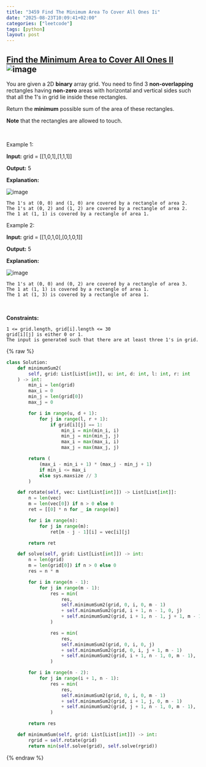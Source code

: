 ```yaml
---
title: "3459 Find The Minimum Area To Cover All Ones Ii"
date: "2025-08-23T10:09:41+02:00"
categories: ["leetcode"]
tags: [python]
layout: post
---
```


## [Find the Minimum Area to Cover All Ones II](https://leetcode.com/problems/find-the-minimum-area-to-cover-all-ones-ii) ![image](https://img.shields.io/badge/Difficulty-Hard-red)

You are given a 2D **binary** array grid. You need to find 3 **non-overlapping** rectangles having **non-zero** areas with horizontal and vertical sides such that all the 1's in grid lie inside these rectangles.

Return the **minimum** possible sum of the area of these rectangles.

**Note** that the rectangles are allowed to touch.

 

Example 1:

**Input:** grid = [[1,0,1],[1,1,1]]

**Output:** 5

**Explanation:**

![image](https://assets.leetcode.com/uploads/2024/05/14/example0rect21.png)

	The 1's at (0, 0) and (1, 0) are covered by a rectangle of area 2.
	The 1's at (0, 2) and (1, 2) are covered by a rectangle of area 2.
	The 1 at (1, 1) is covered by a rectangle of area 1.

Example 2:

**Input:** grid = [[1,0,1,0],[0,1,0,1]]

**Output:** 5

**Explanation:**

![image](https://assets.leetcode.com/uploads/2024/05/14/example1rect2.png)

	The 1's at (0, 0) and (0, 2) are covered by a rectangle of area 3.
	The 1 at (1, 1) is covered by a rectangle of area 1.
	The 1 at (1, 3) is covered by a rectangle of area 1.

 

**Constraints:**

	1 <= grid.length, grid[i].length <= 30
	grid[i][j] is either 0 or 1.
	The input is generated such that there are at least three 1's in grid.

{% raw %}
```python
class Solution:
    def minimumSum2(
        self, grid: List[List[int]], u: int, d: int, l: int, r: int
    ) -> int:
        min_i = len(grid)
        max_i = 0
        min_j = len(grid[0])
        max_j = 0

        for i in range(u, d + 1):
            for j in range(l, r + 1):
                if grid[i][j] == 1:
                    min_i = min(min_i, i)
                    min_j = min(min_j, j)
                    max_i = max(max_i, i)
                    max_j = max(max_j, j)

        return (
            (max_i - min_i + 1) * (max_j - min_j + 1)
            if min_i <= max_i
            else sys.maxsize // 3
        )

    def rotate(self, vec: List[List[int]]) -> List[List[int]]:
        n = len(vec)
        m = len(vec[0]) if n > 0 else 0
        ret = [[0] * n for _ in range(m)]

        for i in range(n):
            for j in range(m):
                ret[m - j - 1][i] = vec[i][j]

        return ret

    def solve(self, grid: List[List[int]]) -> int:
        n = len(grid)
        m = len(grid[0]) if n > 0 else 0
        res = n * m

        for i in range(n - 1):
            for j in range(m - 1):
                res = min(
                    res,
                    self.minimumSum2(grid, 0, i, 0, m - 1)
                    + self.minimumSum2(grid, i + 1, n - 1, 0, j)
                    + self.minimumSum2(grid, i + 1, n - 1, j + 1, m - 1),
                )

                res = min(
                    res,
                    self.minimumSum2(grid, 0, i, 0, j)
                    + self.minimumSum2(grid, 0, i, j + 1, m - 1)
                    + self.minimumSum2(grid, i + 1, n - 1, 0, m - 1),
                )

        for i in range(n - 2):
            for j in range(i + 1, n - 1):
                res = min(
                    res,
                    self.minimumSum2(grid, 0, i, 0, m - 1)
                    + self.minimumSum2(grid, i + 1, j, 0, m - 1)
                    + self.minimumSum2(grid, j + 1, n - 1, 0, m - 1),
                )

        return res

    def minimumSum(self, grid: List[List[int]]) -> int:
        rgrid = self.rotate(grid)
        return min(self.solve(grid), self.solve(rgrid))
```
{% endraw %}
